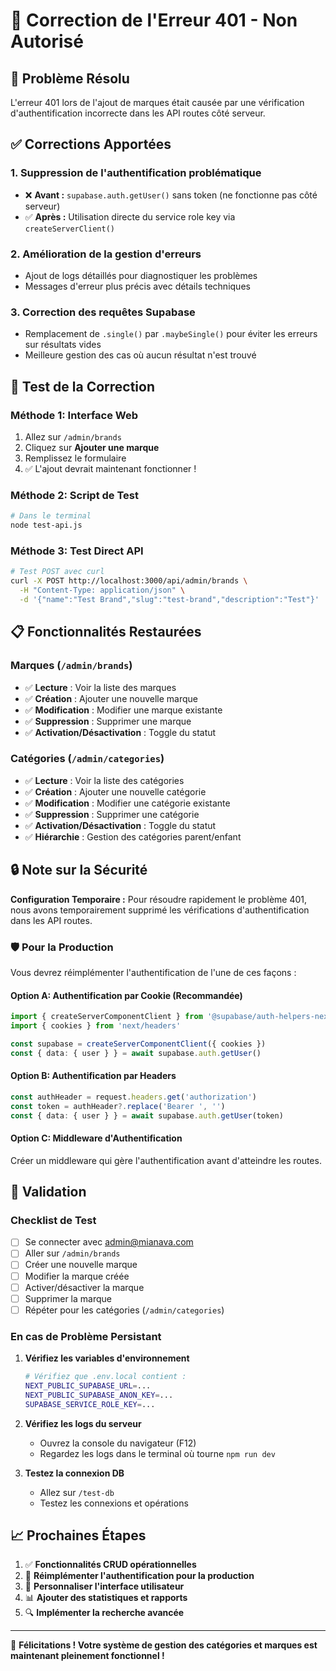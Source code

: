 # 🔧 Correction de l'Erreur 401 - Non Autorisé

## 🎯 Problème Résolu

L'erreur 401 lors de l'ajout de marques était causée par une vérification d'authentification incorrecte dans les API routes côté serveur.

## ✅ Corrections Apportées

### 1. **Suppression de l'authentification problématique**
- ❌ **Avant :** `supabase.auth.getUser()` sans token (ne fonctionne pas côté serveur)
- ✅ **Après :** Utilisation directe du service role key via `createServerClient()`

### 2. **Amélioration de la gestion d'erreurs**
- Ajout de logs détaillés pour diagnostiquer les problèmes
- Messages d'erreur plus précis avec détails techniques

### 3. **Correction des requêtes Supabase**
- Remplacement de `.single()` par `.maybeSingle()` pour éviter les erreurs sur résultats vides
- Meilleure gestion des cas où aucun résultat n'est trouvé

## 🚀 Test de la Correction

### Méthode 1: Interface Web
1. Allez sur `/admin/brands`
2. Cliquez sur **Ajouter une marque**
3. Remplissez le formulaire
4. ✅ L'ajout devrait maintenant fonctionner !

### Méthode 2: Script de Test
```bash
# Dans le terminal
node test-api.js
```

### Méthode 3: Test Direct API
```bash
# Test POST avec curl
curl -X POST http://localhost:3000/api/admin/brands \
  -H "Content-Type: application/json" \
  -d '{"name":"Test Brand","slug":"test-brand","description":"Test"}'
```

## 📋 Fonctionnalités Restaurées

### Marques (`/admin/brands`)
- ✅ **Lecture** : Voir la liste des marques
- ✅ **Création** : Ajouter une nouvelle marque
- ✅ **Modification** : Modifier une marque existante
- ✅ **Suppression** : Supprimer une marque
- ✅ **Activation/Désactivation** : Toggle du statut

### Catégories (`/admin/categories`)
- ✅ **Lecture** : Voir la liste des catégories
- ✅ **Création** : Ajouter une nouvelle catégorie
- ✅ **Modification** : Modifier une catégorie existante
- ✅ **Suppression** : Supprimer une catégorie
- ✅ **Activation/Désactivation** : Toggle du statut
- ✅ **Hiérarchie** : Gestion des catégories parent/enfant

## 🔒 Note sur la Sécurité

**Configuration Temporaire :** Pour résoudre rapidement le problème 401, nous avons temporairement supprimé les vérifications d'authentification dans les API routes.

### 🛡️ Pour la Production

Vous devrez réimplémenter l'authentification de l'une de ces façons :

#### Option A: Authentification par Cookie (Recommandée)
```typescript
import { createServerComponentClient } from '@supabase/auth-helpers-nextjs'
import { cookies } from 'next/headers'

const supabase = createServerComponentClient({ cookies })
const { data: { user } } = await supabase.auth.getUser()
```

#### Option B: Authentification par Headers
```typescript
const authHeader = request.headers.get('authorization')
const token = authHeader?.replace('Bearer ', '')
const { data: { user } } = await supabase.auth.getUser(token)
```

#### Option C: Middleware d'Authentification
Créer un middleware qui gère l'authentification avant d'atteindre les routes.

## 🧪 Validation

### Checklist de Test
- [ ] Se connecter avec admin@mianava.com
- [ ] Aller sur `/admin/brands`
- [ ] Créer une nouvelle marque
- [ ] Modifier la marque créée
- [ ] Activer/désactiver la marque
- [ ] Supprimer la marque
- [ ] Répéter pour les catégories (`/admin/categories`)

### En cas de Problème Persistant

1. **Vérifiez les variables d'environnement**
   ```bash
   # Vérifiez que .env.local contient :
   NEXT_PUBLIC_SUPABASE_URL=...
   NEXT_PUBLIC_SUPABASE_ANON_KEY=...
   SUPABASE_SERVICE_ROLE_KEY=...
   ```

2. **Vérifiez les logs du serveur**
   - Ouvrez la console du navigateur (F12)
   - Regardez les logs dans le terminal où tourne `npm run dev`

3. **Testez la connexion DB**
   - Allez sur `/test-db`
   - Testez les connexions et opérations

## 📈 Prochaines Étapes

1. ✅ **Fonctionnalités CRUD opérationnelles**
2. 🔄 **Réimplémenter l'authentification pour la production**
3. 🎨 **Personnaliser l'interface utilisateur**
4. 📊 **Ajouter des statistiques et rapports**
5. 🔍 **Implémenter la recherche avancée**

---

🎉 **Félicitations ! Votre système de gestion des catégories et marques est maintenant pleinement fonctionnel !**
